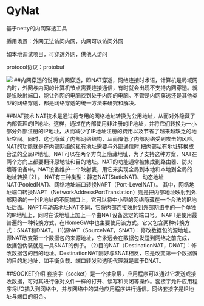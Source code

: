 # QyNat
基于netty的内网穿透工具

适用场景：外网无法访问内网，内网可以访问外网

如本地调试项目，可穿透外网，供他人访问

protocol协议：protobuf

![](https://tva1.sinaimg.cn/large/008i3skNgy1gsj4ansxx5j30zp0u00vu.jpg)
##内网穿透的说明
内网穿透，即NAT穿透，网络连接时术语，计算机是局域网内时，外网与内网的计算机节点需要连接通信，有时就会出现不支持内网穿透。就是说映射端口，能让外网的电脑找到处于内网的电脑。不管是内网穿透还是其他类型的网络穿透，都是网络穿透的统一方法来研究和解决。

##NAT技术
NAT技术是通过将专用的网络地址转换为公用地址，从而对外隐藏了内部管理的IP地址。这样，通过在内部使用非注册的IP地址，并将它们转换为一小部分外部注册的IP地址，从而减少了IP地址注册的费用以及节省了越来越缺乏的地址空间。同时，这也隐藏了内部网络结构，从而降低了内部网络受到攻击的风险。NAT的功能就是在内部网络的私有地址需要与外部通信时,把内部私有地址转换成合法的全局IP地址。NAT可以在两个方向上隐藏地址，为了支持这种方案，NAT在两个方向上都要翻译原地址和目的地址。NAT的功能通常被集成到路由器、防火墙等设备中。NAT设备维护一个映射表，用它来实现全局到本地和本地到全局的地址转换 [2] 。
NAT有三种类型：静态NAT(StaticNAT)、动态地址NAT(PooledNAT)、网络地址端口转换NAPT（Port-LevelNAT）。
其中，网络地址端口转换NAPT（NetworkAddressPortTranslation）则是把内部地址映射到外部网络的一个IP地址的不同端口上。它可以将中小型的网络隐藏在一个合法的IP地址后面。NAPT与动态地址NAT不同，它将内部连接映射到外部网络中的一个单独的IP地址上，同时在该地址上加上一个由NAT设备选定的端口号。
NAPT是使用最普遍的一种转换方式，在HomeGW中也主要使用该方式。它又包含两种转换方式：SNAT和DNAT。
(1)源NAT（SourceNAT，SNAT）：修改数据包的源地址。源NAT改变第一个数据包的来源地址，它永远会在数据包发送到网络之前完成，数据包伪装就是一具SNAT的例子。
(2)目的NAT（DestinationNAT，DNAT）：修改数据包的目的地址。DestinationNAT刚好与SNAT相反，它是改变第一个数据懈的目的地地址，如平衡负载、端口转发和透明代理就是属于DNAT。

##SOCKET介绍
套接字（socket）是一个抽象层，应用程序可以通过它发送或接收数据，可对其进行像对文件一样的打开、读写和关闭等操作。套接字允许应用程序将I/O插入到网络中，并与网络中的其他应用程序进行通信。网络套接字是IP地址与端口的组合。
